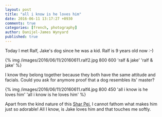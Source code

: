 ```yaml
---
layout: post
title: "all i know is he loves him"
date: 2016-06-11 13:17:27 +0930
comments: true
categories: [french, photography]
author: Danijel-James Wynyard
published: true
---
```

Today I met Ralf, Jake's dog since he was a kid. Ralf is 9 years old now :-)

{% img /images/2016/06/11/20160611.ralf2.jpg 800 600 'ralf & jake' 'ralf & jake' %}

I know they belong together because they both have the same attitude and facials. Could you ask for anymore proof that a dog resembles its' master?

{% img /images/2016/06/11/20160611.ralf4.jpg 800 450 'all i know is he loves him' 'all i know is he loves him' %}

Apart from the kind nature of this [Shar Pei](https://en.wikipedia.org/wiki/Shar_Pei), I cannot fathom what makes him just so adorable! All I know, is Jake loves him and that touches me softly.